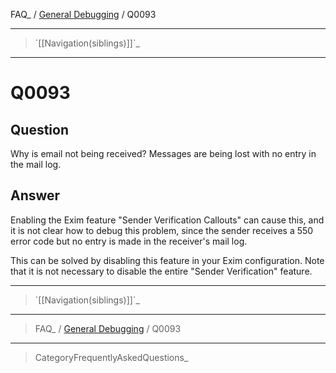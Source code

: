 FAQ\_ / [General Debugging](FAQ/General_Debugging) / Q0093

* * * * *

> \`[[Navigation(siblings)]]\`\_

* * * * *

Q0093
=====

Question
--------

Why is email not being received? Messages are being lost with no entry
in the mail log.

Answer
------

Enabling the Exim feature "Sender Verification Callouts" can cause this,
and it is not clear how to debug this problem, since the sender receives
a 550 error code but no entry is made in the receiver's mail log.

This can be solved by disabling this feature in your Exim configuration.
Note that it is not necessary to disable the entire "Sender
Verification" feature.

* * * * *

> \`[[Navigation(siblings)]]\`\_

* * * * *

> FAQ\_ / [General Debugging](FAQ/General_Debugging) / Q0093

* * * * *

> CategoryFrequentlyAskedQuestions\_

